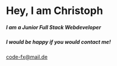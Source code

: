 # Hey, I am Christoph

##### I am a Junior Full Stack Webdeveloper

##### I would be happy if you would contact me!

[code-fx@mail.de](mailto:code-fx@mail.de)
